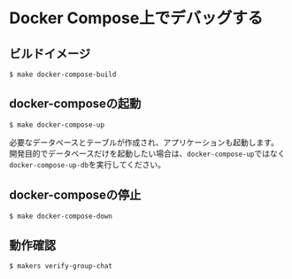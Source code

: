 # Docker Compose上でデバッグする

## ビルドイメージ

```shell
$ make docker-compose-build
```

## docker-composeの起動

```shell
$ make docker-compose-up
```

必要なデータベースとテーブルが作成され、アプリケーションも起動します。
開発目的でデータベースだけを起動したい場合は、`docker-compose-up`ではなく`docker-compose-up-db`を実行してください。

## docker-composeの停止

```shell
$ make docker-compose-down
```

## 動作確認

```shell
$ makers verify-group-chat
```
